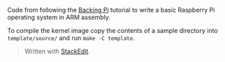 Code from following the [Backing Pi](http://www.cl.cam.ac.uk/projects/raspberrypi/tutorials/os/index.html) tutorial to write a basic Raspberry Pi operating system in ARM assembly.

To compile the kernel image copy the contents of a sample directory into ```template/source/``` and run ```make -C template```.

> Written with [StackEdit](https://stackedit.io/).
